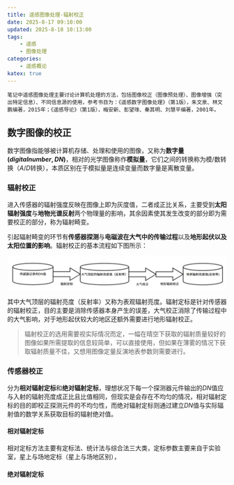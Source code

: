 ```yaml
---
title: 遥感图像处理-辐射校正
date: 2025-8-17 09:10:00
updated: 2025-8-18 10:13:00
tags:
    - 遥感
    - 图像处理
categories:
    - 遥感概论
katex: true
---
```

    笔记中遥感图像处理主要讨论计算机处理的方法，包括图像校正（图像预处理）、图像增强（突出特定信息）、不同信息源的使用，参考书目为：《遥感数字图像处理》（第1版），朱文泉、林文鹏编著，2015年；《遥感导论》（第1版），梅安新、彭望琭、秦其明、刘慧平编著，2001年。
## **数字图像的校正**
数字图像指能够被计算机存储、处理和使用的图像，又称为**数字量($digital number, DN$)**，相对的光学图像称作**模拟量**，它们之间的转换称为模/数转换（$A/D$转换），本质区别在于模拟量是连续变量而数字量是离散变量。   

### **辐射校正**
进入传感器的辐射强度反映在图像上即为灰度值，二者成正比关系，主要受到**太阳辐射强度**与**地物光谱反射**两个物理量的影响，其余因素使其发生改变的部分即为需要校正的部分，称为辐射畸变。     

引起辐射畸变的环节有**传感器探测**与**电磁波在大气中的传输过程**以及**地形起伏以及太阳位置的影响**。辐射校正的基本流程如下图所示：
       
![图片1](pic_pro-1.png)  

其中大气顶层的辐射亮度（反射率）又称为表观辐射亮度。辐射定标是针对传感器的辐射校正，目的主要是消除传感器本身产生的误差，大气校正消除了传输过程中的大气影响，对于地形起伏较大的地区还额外需要进行地形辐射校正。

> 辐射校正的选用需要视实际情况而定，一幅在晴空下获取的辐射质量较好的图像如果所需提取的信息较简单，可以直接使用，但如果在薄雾的情况下获取辐射质量不佳，又想用图像定量反演地表参数则需要进行。

### **传感器校正**
分为**相对辐射定标**和**绝对辐射定标**，理想状况下每一个探测器元件输出的$DN$值应与入射的辐射亮度成正比且比值相同，但现实是会存在不均匀的情况，相对辐射定标的目的即校正探测元件的不均匀性，而绝对辐射定标则通过建立$DN$值与实际辐射值的数学关系获取目标的辐射绝对值。

#### **相对辐射定标**
相对定标方法主要有定标法、统计法与综合法三大类，定标参数主要来自于实验室，星上与场地定标（星上与场地区别），
#### **绝对辐射定标**

